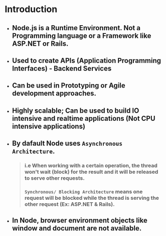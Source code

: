 # Introduction

- ## Node.js is a Runtime Environment. Not a Programming language or a Framework like ASP.NET or Rails.
- ## Used to create APIs (Application Programming Interfaces) - Backend Services
- ## Can be used in Prototyping or Agile development approaches.
- ## Highly scalable; Can be used to build IO intensive and realtime applications (Not CPU intensive applications)
- ## By dafault Node uses `Asynchronous Architecture`.
    > ### i.e When working with a certain operation, the thread won't wait (block) for the result and it will be released to serve other requests.  
    > ### `Synchronous/ Blocking Architecture` means one request will be blocked while the thread is serving the other request (Ex: ASP.NET & Rails).
- ## In Node, browser environment objects like window and document are not available.
